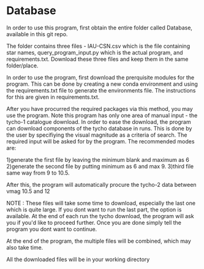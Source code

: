 # Database

In order to use this program, first obtain the entire folder called Database, available in this git repo.

The folder contains three files - IAU-CSN.csv which is the file containing star names, query_program_input.py which is the actual program, and requirements.txt.
Download these three files and keep them in the same folder/place.

In order to use the program, first download the prerquisite modules for the program. This can be done by creating a new conda environment and using the requirements.txt
file to generate the environments file. The instructions for this are given in requirements.txt.

After you have procurred the required packages via this method, you may use the program. Note this program has only one area of manual input - the tycho-1 catalogue download.
In order to ease the download, the program can download components of the tycho database in runs. This is done by the user by specifiying the visual magnitude as a criteria of search.
The required input will be asked for by the program. The recommended modes are:

1)generate the first file by leaving the minimum blank and maximum as 6
2)generate the second file by putting minimum as 6 and max 9.
3)third file same way from 9 to 10.5.

After this, the program will automatically procure the tycho-2 data between vmag 10.5 and 12

NOTE : These files will take some time to download, especially the last one which is quite large. If you dont want to run the last part, the option is available. At the 
end of each run the tycho download, the program will ask you if you'd like to proceed further. Once you are done simply tell the program you dont want to continue.

At the end of the program, the multiple files will be combined, which may also take time.

All the downloaded files will be in your working directory
